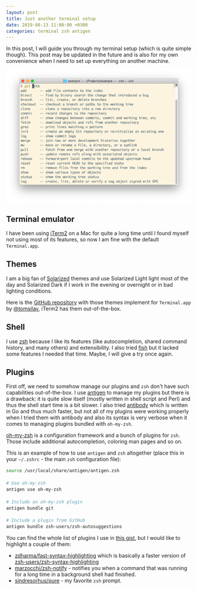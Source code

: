 ```yaml
---
layout: post
title: Just another terminal setup
date: 2019-06-13 11:00:00 +0300
categories: terminal zsh antigen
---
```


In this post, I will guide you through my terminal setup (which is quite simple
though). This post may be updated in the future and is also for my own
convenience when I need to set up everything on another machine.

![This is how it looks][terminal-screenshot]

## Terminal emulator

I have been using [iTerm2][iterm] on a Mac for quite a long time until I found
myself not using most of its features, so now I am fine with the default
`Terminal.app`.

## Themes

I am a big fan of [Solarized][solarized] themes and use Solarized Light light
most of the day and Solarized Dark if I work in the evening or overnight or in
bad lighting conditions.

Here is the [GitHub repository][themes-repo] with those themes implement for
`Terminal.app` by [@tomsilav][themes-author], iTerm2 has them out-of-the-box.

## Shell

I use [zsh][zsh] because I like its features (like autocompletion, shared
command history, and many others) and extensibility. I also tried [fish][fish]
but it lacked some features I needed that time. Maybe, I will give a try once
again.

## Plugins

First off, we need to somehow manage our plugins and `zsh` don't have such
capabilities out-of-the-box. I use [antigen][antigen] to manage my plugins but
there is a drawback: it is quite slow itself (mostly written in shell script and
Perl) and thus the shell start time is a bit slower. I also tried
[antibody][antibody] which is written in Go and thus much faster, but not all
of my plugins were working properly when I tried them with antibody and also its
syntax is very verbose when it comes to managing plugins bundled with
`oh-my-zsh`.

[oh-my-zsh][oh-my-zsh] is a configuration framework and a bunch of plugins for
`zsh`. Those include additional autocompletion, coloring man pages and so on.

This is an example of how to use `antigen` and `zsh` altogether (place this in
your `~/.zshrc` - the main `zsh` configuration file):

```bash
source /usr/local/share/antigen/antigen.zsh

# Use oh-my-zsh
antigen use oh-my-zsh

# Include an oh-my-zsh plugin
antigen bundle git

# Include a plugin from GitHub
antigen bundle zsh-users/zsh-autosuggestions
```

You can find the whole list of plugins I use in [this gist][gist], but I would
like to highlight a couple of them:

* [zdharma/fast-syntax-highlighting][fast-syntax-highlighting] which is
  basically a faster version of
  [zsh-users/zsh-syntax-highlighting][zsh-syntax-highlighting]
* [marzocchi/zsh-notify][zsh-notify] - notifies you when a command that was
  running for a long time in a background shell had finished.
* [sindresorhus/pure][pure] - my favorite `zsh` prompt.

[terminal-screenshot]: /assets/2019-06-13-terminal-screenshot.png
[iterm]: https://www.iterm2.com
[solarized]: https://ethanschoonover.com/solarized/
[themes-repo]: https://github.com/tomislav/osx-terminal.app-colors-solarized
[themes-author]: https://github.com/tomislav
[zsh]: https://github.com/robbyrussell/oh-my-zsh/wiki/Installing-ZSH
[fish]: http://fishshell.com
[antigen]: https://github.com/zsh-users/antigen
[antibody]: https://github.com/getantibody/antibody
[oh-my-zsh]: https://github.com/robbyrussell/oh-my-zsh
[gist]: https://gist.github.com/eugene-babichenko/a8937d2c1a2f8b94b382103c093c8170
[fast-syntax-highlighting]: https://github.com/zdharma/fast-syntax-highlighting
[zsh-syntax-highlighting]: https://github.com/zsh-users/zsh-syntax-highlighting
[zsh-notify]: https://github.com/marzocchi/zsh-notify
[pure]: https://github.com/sindresorhus/pure
